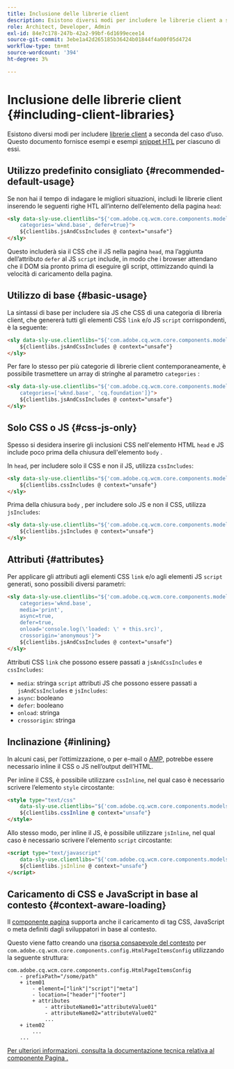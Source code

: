 ```yaml
---
title: Inclusione delle librerie client
description: Esistono diversi modi per includere le librerie client a seconda del caso d’uso.
role: Architect, Developer, Admin
exl-id: 84e7c178-247b-42a2-99bf-6d1699ecee14
source-git-commit: 3ebe1a42d265185b36424b01844f4a00f05d4724
workflow-type: tm+mt
source-wordcount: '394'
ht-degree: 3%

---
```


# Inclusione delle librerie client {#including-client-libraries}

Esistono diversi modi per includere [librerie client](/help/developing/archetype/uifrontend.md#clientlibs) a seconda del caso d’uso. Questo documento fornisce esempi e esempi [snippet HTL](https://docs.adobe.com/content/help/it-IT/experience-manager-htl/using/overview.html) per ciascuno di essi.

## Utilizzo predefinito consigliato {#recommended-default-usage}

Se non hai il tempo di indagare le migliori situazioni, includi le librerie client inserendo le seguenti righe HTL all’interno dell’elemento della pagina `head`:

```html
<sly data-sly-use.clientlibs="${'com.adobe.cq.wcm.core.components.models.ClientLibraries' @
    categories='wknd.base', defer=true}">
    ${clientlibs.jsAndCssIncludes @ context="unsafe"}
</sly>
```

Questo includerà sia il CSS che il JS nella pagina `head`, ma l’aggiunta dell’attributo `defer` al JS `script` include, in modo che i browser attendano che il DOM sia pronto prima di eseguire gli script, ottimizzando quindi la velocità di caricamento della pagina.

## Utilizzo di base {#basic-usage}

La sintassi di base per includere sia JS che CSS di una categoria di libreria client, che genererà tutti gli elementi CSS `link` e/o JS `script` corrispondenti, è la seguente:

```html
<sly data-sly-use.clientlibs="${'com.adobe.cq.wcm.core.components.models.ClientLibraries' @ categories='wknd.base'}">
    ${clientlibs.jsAndCssIncludes @ context="unsafe"}
</sly>
```

Per fare lo stesso per più categorie di librerie client contemporaneamente, è possibile trasmettere un array di stringhe al parametro `categories` :

```html
<sly data-sly-use.clientlibs="${'com.adobe.cq.wcm.core.components.models.ClientLibraries' @
    categories=['wknd.base', 'cq.foundation']}">
    ${clientlibs.jsAndCssIncludes @ context="unsafe"}
</sly>
```

## Solo CSS o JS {#css-js-only}

Spesso si desidera inserire gli inclusioni CSS nell&#39;elemento HTML `head` e JS include poco prima della chiusura dell&#39;elemento `body` .

In `head`, per includere solo il CSS e non il JS, utilizza `cssIncludes`:

```html
<sly data-sly-use.clientlibs="${'com.adobe.cq.wcm.core.components.models.ClientLibraries' @ categories='wknd.base'}">
    ${clientlibs.cssIncludes @ context="unsafe"}
</sly>
```

Prima della chiusura `body` , per includere solo JS e non il CSS, utilizza `jsIncludes`:

```html
<sly data-sly-use.clientlibs="${'com.adobe.cq.wcm.core.components.models.ClientLibraries' @ categories='wknd.base'}">
    ${clientlibs.jsIncludes @ context="unsafe"}
</sly>
```

## Attributi {#attributes}

Per applicare gli attributi agli elementi CSS `link` e/o agli elementi JS `script` generati, sono possibili diversi parametri:

```html
<sly data-sly-use.clientlibs="${'com.adobe.cq.wcm.core.components.models.ClientLibraries' @
    categories='wknd.base',
    media='print',
    async=true,
    defer=true,
    onload='console.log(\'loaded: \' + this.src)',
    crossorigin='anonymous'}">
    ${clientlibs.jsAndCssIncludes @ context="unsafe"}
</sly>
```

Attributi CSS `link` che possono essere passati a `jsAndCssIncludes` e `cssIncludes`:

* `media`: stringa  `script` attributi JS che possono essere passati a  `jsAndCssIncludes` e  `jsIncludes`:
* `async`: booleano
* `defer`: booleano
* `onload`: stringa
* `crossorigin`: stringa

## Inclinazione {#inlining}

In alcuni casi, per l’ottimizzazione, o per e-mail o [AMP,](amp.md) potrebbe essere necessario inline il CSS o JS nell’output dell’HTML.

Per inline il CSS, è possibile utilizzare `cssInline`, nel qual caso è necessario scrivere l’elemento `style` circostante:

```html
<style type="text/css"
    data-sly-use.clientlibs="${'com.adobe.cq.wcm.core.components.models.ClientLibraries' @ categories='wknd.base'}">
    ${clientlibs.cssInline @ context="unsafe"}
</style>
```

Allo stesso modo, per inline il JS, è possibile utilizzare `jsInline`, nel qual caso è necessario scrivere l&#39;elemento `script` circostante:

```html
<script type="text/javascript"
    data-sly-use.clientlibs="${'com.adobe.cq.wcm.core.components.models.ClientLibraries' @ categories='wknd.base'}">
    ${clientlibs.jsInline @ context="unsafe"}
</script>
```

## Caricamento di CSS e JavaScript in base al contesto {#context-aware-loading}

Il [componente pagina](/help/components/page.md) supporta anche il caricamento di tag CSS, JavaScript o meta definiti dagli sviluppatori in base al contesto.

Questo viene fatto creando una [risorsa consapevole del contesto](context-aware-configs.md) per `com.adobe.cq.wcm.core.components.config.HtmlPageItemsConfig` utilizzando la seguente struttura:

```text
com.adobe.cq.wcm.core.components.config.HtmlPageItemsConfig
    - prefixPath="/some/path"
    + item01
        - element=["link"|"script"|"meta"]
        - location=["header"|"footer"]
        + attributes
            - attributeName01="attributeValue01"
            - attributeName02="attributeValue02"
            ...
    + item02
        ...
    ...
```

[Per ulteriori informazioni, consulta la documentazione tecnica relativa al componente Pagina .](https://github.com/adobe/aem-core-wcm-components/tree/master/content/src/content/jcr_root/apps/core/wcm/components/page/v2/page#loading-of-context-aware-cssjs)
